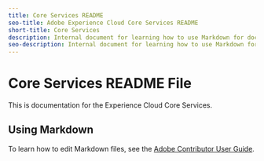 ```yaml
---
title: Core Services README
seo-title: Adobe Experience Cloud Core Services README
short-title: Core Services
description: Internal document for learning how to use Markdown for documenting Core Services
seo-description: Internal document for learning how to use Markdown for documenting Adobe Experience Cloud Core Services
---
```

# Core Services README File

This is documentation for the Experience Cloud Core Services.

## Using Markdown

To learn how to edit Markdown files, see the [Adobe Contributor User Guide](https://docs.adobe.com/content/help/en/contributor/contributor-guide-for-adobe-documentation/introduction.html).
